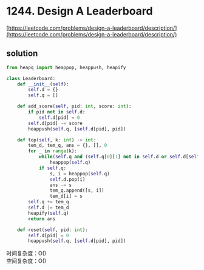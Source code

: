 # 1244. Design A Leaderboard
[https://leetcode.com/problems/design-a-leaderboard/description/](https://leetcode.com/problems/design-a-leaderboard/description/)


## solution

```python
from heapq import heappop, heappush, heapify

class Leaderboard:
    def __init__(self):
        self.d = {}
        self.q = []

    def add_score(self, pid: int, score: int):
        if pid not in self.d:
            self.d[pid] = 0
        self.d[pid] -= score
        heappush(self.q, [self.d[pid], pid])

    def top(self, k: int) -> int:
        tem_d, tem_q, ans = {}, [], 0
        for _ in range(k):
            while(self.q and (self.q[0][1] not in self.d or self.d[self.q[0][1]] != self.q[0][0])):
                heappop(self.q)
            if self.q:
                s, i = heappop(self.q)
                self.d.pop(i)
                ans -= s
                tem_q.append([s, i])
                tem_d[i] = s
        self.q += tem_q
        self.d |= tem_d
        heapify(self.q)
        return ans

    def reset(self, pid: int):
        self.d[pid] = 0
        heappush(self.q, [self.d[pid], pid])
```
时间复杂度：O() <br>
空间复杂度：O()
